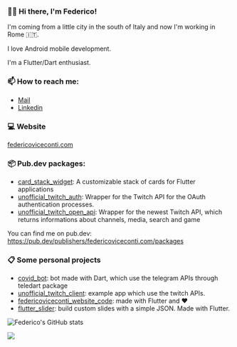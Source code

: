 ### 🧑‍💻 Hi there, I'm Federico!

I'm coming from a little city in the south of Italy and now I'm working in Rome 🇮🇹.

I love Android mobile development.

I'm a Flutter/Dart enthusiast.

### 📫 How to reach me: 

- [Mail](mailto:viceconti.federico@gmail.com)
- [Linkedin](https://www.linkedin.com/in/federicoviceconti/)

### 💻 Website 

[federicoviceconti.com](https://www.federicoviceconti.com)

### 📦 Pub.dev packages:

- [card_stack_widget](https://pub.dev/packages/card_stack_widget): A customizable stack of cards for Flutter applications
- [unofficial_twitch_auth](https://pub.dev/packages/unofficial_twitch_auth): Wrapper for the Twitch API for the OAuth authentication processes.
- [unofficial_twitch_open_api](https://pub.dev/packages/unofficial_twitch_open_api): Wrapper for the newest Twitch API, which returns informations about channels, media, search and game

You can find me on pub.dev: https://pub.dev/publishers/federicoviceconti.com/packages

### 📋 Some personal projects

- [covid_bot](https://github.com/federicoviceconti/covid_bot): bot made with Dart, which use the telegram APIs through teledart package
- [unofficial_twitch_client](https://github.com/federicoviceconti/unofficial_twitch_client_flutter): example app which use the twitch APIs.
- [federicoviceconti_website_code](https://github.com/federicoviceconti/federicoviceconti_website_code): made with Flutter and ❤️
- [flutter_slider](https://github.com/federicoviceconti/flutter_slider): build custom slides with a simple JSON. Made with Flutter.

![Federico's GitHub stats](https://github-readme-stats.vercel.app/api?username=federicoviceconti&count_private=true)

![](https://komarev.com/ghpvc/?username=federicoviceconti&color=blue&label=PROFILE+VIEWS)
